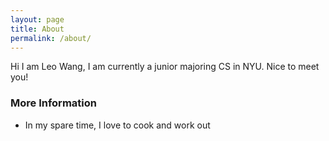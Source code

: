 ```yaml
---
layout: page
title: About
permalink: /about/
---
```


Hi I am Leo Wang, I am currently a junior majoring CS in NYU. Nice to meet you! 

### More Information

- In my spare time, I love to cook and work out

